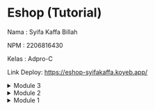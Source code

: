 # Eshop (Tutorial)

Nama    : Syifa Kaffa Billah

NPM     : 2206816430

Kelas   : Adpro-C

Link Deploy: https://eshop-syifakaffa.koyeb.app/


<details>
<summary>Module 3</summary>

## Reflection - Module 3

1) **Explain what principles you apply to your project!**

    - **Single Reponsibility Principle (SRP)**: 
      Ya, saya menerapkan SRP dalam kode saya, dimana saya memisahkan tanggung jawab mengenerate Id dan create product ke dalam dua method yang berbeda. 
      Selain itu, saya juga memisahkan tanggung jawab pada method update car dimana melakukan pencarian mobil dengan ID tertentu dan melakukan pengeditan atribut mobil ditempatkan di dua method yang berbeda, 
      sehingga keduanya memiliki satu fokus saja yang harus dikerjakan.

    - **Open-Closes Principle**: 
      Ya, saya telah menerapkan OCP dalam kode saya. Saya membuat agar ID dari sebuah product dan Car (pada method create) bisa open untuk extend dengan cara lain tanpa harus memodifikasi kode yang sebelumnya.

    - **Liskov Substitution Principle**:
      Ya, saya telah menerapkan LSP dengan membuat CarController tidak meng-extend ProductController dan menjadi class yang berdiri sendiri.
      Kita tahu bahwa LSP menyatakan bahwa objek dari suatu kelas harus bisa diganti dengan instance dari subkelasnya tanpa mengubah fungsionalitas program.
      Jika saya tetap memaksa CarController mengextend ProductController, maka bisa saja CarController akan memiliki behavior yang tidak sesuai dengan entitas Car.
      Dengan membatalkan CarController mengextend ProductController, saya dapat memastikan bahwa setiap kontroler fokus pada tanggung jawabnya sendiri tanpa tercampur-aduk dengan logika yang tidak relevan.

    - **Interface Segregation**:
      Ya, saya rasa saya sudah menerapkan ISP dalam program saya. Semua Interface yang ada pada program saya hanya memiliki fungsi-funsgi (method) yang terkait dengan fokus mereka, seperti misalnya interface ProductService hanya memiliki fungs-fungsi yang terkait dnegan layanan product seperti edit, create, delete.
   
    - **Dependency Inversion**:
      Ya, saya sudah merafactoring agar program menerapkan DIP. Pada program saya, saya membuat ProductRepositoryInterface dan CarRepositoryInterface untuk membuat abstraksi dari operasi-operasi yang diperlukan oleh product dan car. Dengan kata lain, memungkinkan saya untuk memisahkan kelas-kelas tingkat tinggi dari detail implementasi repositori yang mana sudah memenuhi DIP.
  

2) **Explain the advantages of applying SOLID principles to your project with examples.**

   Dengan menerapkan SOLID principle, program yang saya buat menjadi lebih fleksibel dan mudah untuk di modifikasi oleh pengembang lain. Ketika aturan perubahan terjadi, desain yang menerapkan SOLID lebih mampu menyesuaikan diri tanpa mempengaruhi bagian lain dari sistem.
   Karena saya memfaktorkan ulang agar repository menggunakan interface, pengembang lain dapat menambahkan implementasi repositori baru tanpa khawatir memengaruhi sistem yang sudah dibuat sebelumnya.


3) **Explain the disadvantages of not applying SOLID principles to your project with examples.**

   Jika kita tidak menerapkan SOLID principle, saya rasa akan sulit untuk mengembangkan program ke tingkat yang lebih kompleks karena sistem yang tidak mengikuti SOLID cenderung kurang fleksibel dalam mengakomodasi perubahan.
   Selain itu, kurangnya pemisahan tanggung jawab dan pengkodean yang tidak jelas dapat menyebabkan perilaku yang tidak terduga dan menyebabkan kesalahan yang sulit diidentifikasi dan diperbaiki. 
   Misalnya, pengembang lain ingin agar ID yang diterapkan pada Product bisa menggunakan opsi selain UUID. Namun, karena sebelumnya saya selalu mengeset ID menggunakan UUID saat create product, maka bisa saja akan menyulitkan pengembang lain untuk mengextendnya.

</details>

<details>
    <summary>Module 2</summary>

## Reflection - Module 2
Code Coverage: 100%

>List the code quality issue(s) that you fixed during the exercise and explain your strategy on fixing them.

Salah satu _code quality issue_ yang saya hadapi adalah tidak konsistenya penamaan method class Product. Ketidak konsistenan tersebut membuat unit test yang saya gunakan tidak terpanggil, sebab saya salah memanggil nama method.
Strategi yang saya gunakan untuk memperbaiki isu tersebut adalah mengganti penamaan method-method agar menjadi lebih konsisten, seperti jika berkaitan dengan Product maka saya akan menambahkan kata "product" di nama methodnya.

>Look at your CI/CD workflows (GitHub)/pipelines (GitLab). Do you think the current implementation has met the definition of Continuous Integration and Continuous Deployment? Explain the reasons (minimum 3 sentences)!

Ya, saya rasa CI/CD workflows yang saya implementasikan saat ini sudah sesuai dengan definisi dari CI/CD. Untuk penerapan Continuous Integration (CI), saya telah mengintegrasikan berbagai alat pengujian seperti JUnit, OSSF Scorecard, dan SonarCloud. Tools-tools tersebut dibuat untuk mengawasi kode yang diperbarui, menjamin integrasinya yang lancar, dan memvalidasi fungsionalitasnya.
Untuk Continuous Deployment (CD), saya telah mengkonfigurasi proses *deployment* otomatis ke Koyeb menggunakan Dockerfile. Ini memungkinkan _deployment_ aplikasi yang cepat dan efisien setelah proses CI selesai.

</details>

<details>
<summary>Module 1</summary>

## Reflection 1 - Module 1

Saya rasa, kode yang saya buat sudah cukup baik dalam menerapkan Clean dan Secure Code. Saya telah mengimplementasikan penamaan variabel dan method yang deskriptif sesuai dengan fungsinya, sehingga penamaan tersebut lebih bermakna. Selain itu, saya juga menambahkan beberapa comments pada kode-kode yang dirasa memang membutuhkannya. Terkait secure coding, saya masih merasa belum sepenuhnya secure. Namun, beberapa secure coding yang sudah saya terapkan, yaitu pembuatan Id Product menggunaan UUID agar orang lain tidak mudah untuk menebaknya. Terkait masalah yang dihadapi, saya sempat mendapati beberapa error pada saat run, salah satunya yaitu saat melakukan redirect ke page lain yang membutuhkan Id Product. Pada saat error, website menampilkan page yang berisi banyak ringkasan error. Hal tersebut tentu bisa ditingkatkan dengan membuat scenario page yang dituju jika terdapat error, sehingga program yang dimiliki bisa lebih clean dan nyaman digunakan.

## Reflection 2 - Module 1
Setelah membuat unit-test, saya merasa bahwa sebagai seorang developer sangat penting untuk melakukan pengujian terlebih dahulu, sebab bisa saja code yang kita anggap benar ternyata masih akan menimbulkan error. Seperti yang terjadi pada saya, yaitu pada method create product yang ternyata id bisa saja ter set dua kali yang mengakibatkan error. Saya juga merasa bahwa kemampuan saya dalam membuat unit-test masih sangat minim, terutama pada saat membuat funtional-test. Sehingga saya harus lebih meningkatkan pemahaman terhadap unit-test.

Terkait jumlah unit test yang harus dibuat dalam sebuah class, saya rasa kita harus menyesuaikan jumlahnya dengan beberapa pertimbangan, seperti kekompleksitasan sebuah class atau berdasarkan  jumlah method yang ada.  Namun satu hal yang pasti, usahakan untuk minimal memiliki 1 unit-test pada sebuah program.

Untuk memastikan unit-test yang kita buat sudah cukup baik, kita bisa mencoba beberapa unit-test dengan test case yang bisa saja outlier. Lalu, saya rasa jika code kita memiliki 100% code coverage, itu tidak berarti kode kita tidak akan mengalami bug/error.
</details>
